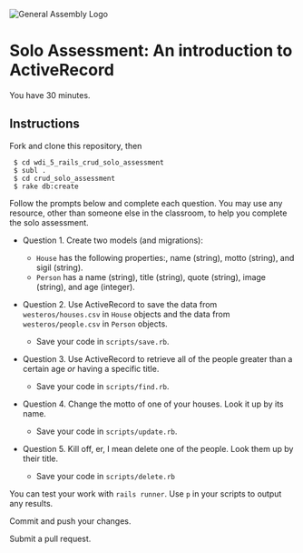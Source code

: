 ![General Assembly Logo](http://i.imgur.com/ke8USTq.png)

# Solo Assessment:  An introduction to ActiveRecord

You have 30 minutes.

## Instructions

Fork and clone this repository, then

```bashs
 $ cd wdi_5_rails_crud_solo_assessment
 $ subl .
 $ cd crud_solo_assessment
 $ rake db:create
```

Follow the prompts below and complete each question.  You may use any resource, other than someone else in the classroom, to help you complete the solo assessment.

- Question 1. Create two models (and migrations):
  +   `House` has the following properties:, name (string), motto (string), and sigil (string).
  +   `Person` has a name (string), title (string), quote (string), image (string), and age (integer).

- Question 2. Use ActiveRecord to save the data from `westeros/houses.csv` in `House` objects and the data from `westeros/people.csv` in `Person` objects.
  + Save your code in `scripts/save.rb`.

- Question 3. Use ActiveRecord to retrieve all of the people greater than a certain age *or* having a specific title.
  + Save your code in `scripts/find.rb`.

- Question 4. Change the motto of one of your houses. Look it up by its name.
  + Save your code in `scripts/update.rb`.

- Question 5. Kill off, er, I mean delete one of the people. Look them up by their title.
  + Save your code in `scripts/delete.rb`


You can test your work with `rails runner`.  Use `p` in your scripts to output any results.

Commit and push your changes.

Submit a pull request.

